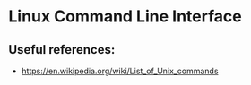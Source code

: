 # Linux Command Line Interface

## Useful references:

* https://en.wikipedia.org/wiki/List_of_Unix_commands